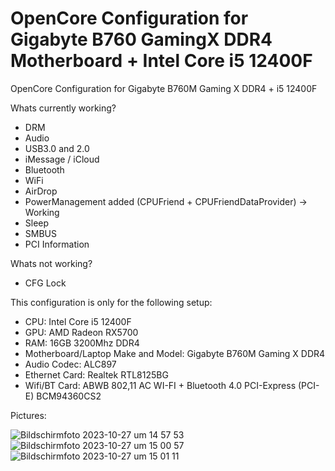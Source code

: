 # OpenCore Configuration for Gigabyte B760 GamingX DDR4 Motherboard + Intel Core i5 12400F
OpenCore Configuration for Gigabyte B760M Gaming X DDR4 + i5 12400F

Whats currently working?
- DRM
- Audio
- USB3.0 and 2.0
- iMessage / iCloud
- Bluetooth
- WiFi
- AirDrop
- PowerManagement added (CPUFriend + CPUFriendDataProvider) -> Working
- Sleep
- SMBUS
- PCI Information

Whats not working?
- CFG Lock

This configuration is only for the following setup:

- CPU: Intel Core i5 12400F
- GPU: AMD Radeon RX5700
- RAM: 16GB 3200Mhz DDR4
- Motherboard/Laptop Make and Model: Gigabyte B760M Gaming X DDR4
- Audio Codec: ALC897
- Ethernet Card: Realtek RTL8125BG
- Wifi/BT Card: ABWB 802,11 AC WI-FI + Bluetooth 4.0 PCI-Express (PCI-E) BCM94360CS2

Pictures:

![Bildschirmfoto 2023-10-27 um 14 57 53](https://github.com/anullpointerexception/B760_GamingX_i5_12400F_OpenCore_Config/assets/80070874/4c8499bf-19d3-4e99-b024-15afdacca541)
![Bildschirmfoto 2023-10-27 um 15 00 57](https://github.com/anullpointerexception/B760_GamingX_i5_12400F_OpenCore_Config/assets/80070874/518c526f-22d4-4505-b9e5-83c758cdcc13)
![Bildschirmfoto 2023-10-27 um 15 01 11](https://github.com/anullpointerexception/B760_GamingX_i5_12400F_OpenCore_Config/assets/80070874/e8d320bc-6fcb-4316-bdc1-2e34550c03e0)
